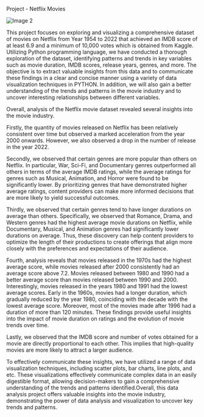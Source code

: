 Project - Netflix Movies 
 
![Image 2](https://user-images.githubusercontent.com/122255738/223031579-22930d57-f4bd-4a14-b509-573403744060.jpg)

This project focuses on exploring and visualizing a comprehensive dataset of movies on Netflix from Year 1954 to 2022 that achieved an IMDB score of at least 6.9 and a minimum of 10,000 votes which is obtained from Kaggle. Utilizing Python programming language, we have conducted a thorough exploration of the dataset, identifying patterns and trends in key variables such as movie duration, IMDB scores, release years, genres, and more. The objective is to extract valuable insights from this data and to communicate these findings in a clear and concise manner using a variety of data visualization techniques in PYTHON. In addition, we will also gain a better understanding of the trends and patterns in the movie industry and to uncover interesting relationships between different variables.

Overall, analysis of the Netflix movie dataset revealed several insights into the movie industry.

Firstly, the quantity of movies released on Netflix has been relatively consistent over time but observed a marked acceleration from the year 2000 onwards. However, we also observed a drop in the number of release in the year 2022.

Secondly, we observed that certain genres are more popular than others on Netflix. In particular, War, Sci-Fi, and Documentary genres outperformed all others in terms of the average IMDB ratings, while the average ratings for genres such as Musical, Animation, and Horror were found to be significantly lower. By prioritizing genres that have demonstrated higher average ratings, content providers can make more informed decisions that are more likely to yield successful outcomes.

Thirdly, we observed that certain genres tend to have longer durations on average than others. Specifically, we observed that Romance, Drama, and Western genres had the highest average movie durations on Netflix, while Documentary, Musical, and Animation genres had significantly lower durations on average. Thus, these discovery can help content providers to optimize the length of their productions to create offerings that align more closely with the preferences and expectations of their audience.

Fourth, analysis reveals that movies released in the 1970s had the highest average score, while movies released after 2000 consistently had an average score above 7.2.  Movies released between 1980 and 1990 had a better average score than movies released between 1990 and 2000. Interestingly, movies released in the years 1980 and 1991 had the lowest average scores. Early in the 1960s, movies had a longer duration, which gradually reduced by the year 1980, coinciding with the decade with the lowest average score. Moreover, most of the movies made after 1996 had a duration of more than 120 minutes. These findings provide useful insights into the impact of movie duration on ratings and the evolution of movie trends over time.
  
Lastly, we  observed that the IMDB score and number of votes obtained for a movie are directly proportional to each other. This implies that high-quality movies are more likely to attract a larger audience. 

To effectively communicate these insights, we have utilized a range of data visualization techniques, including scatter plots, bar charts, line plots, and etc. These visualizations effectively communicate complex data in an easily digestible format, allowing decision-makers to gain a comprehensive understanding of the trends and patterns identified.Overall, this data analysis project offers valuable insights into the movie industry, demonstrating the power of data analysis and visualization to uncover key trends and patterns.

